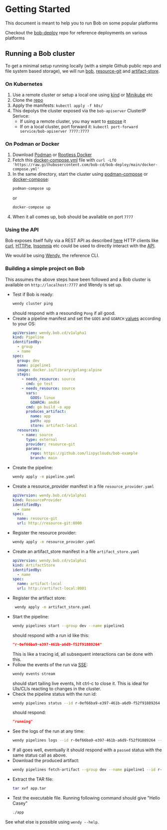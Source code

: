 # Getting Started

This document is meant to help you to run Bob on some popular platforms

Checkout the [bob-deploy](https://github.com/bob-cd/bob-deploy) repo for reference deployments on various platforms

## Running a Bob cluster

To get a minimal setup running locally (with a simple Github public repo and file system based storage), we will run [bob](https://github.com/bob-cd/bob), [resource-git](https://github.com/bob-cd/resource-git) and [artifact-store](https://github.com/bob-cd/artifact-local).

### On Kubernetes

1. Use a remote cluster or setup a local one using [kind](https://kind.sigs.k8s.io/) or [Minikube](https://minikube.sigs.k8s.io/docs/) etc
1. Clone the [repo](https://github.com/bob-cd/bob-deploy)
1. Apply the manifests: `kubectl apply -f k8s/`
1. This depolys the cluster exposed via the `bob-apiserver` ClusterIP Serivce:
   - If using a remote cluster, you may want to [expose](https://kubernetes.io/docs/tutorials/stateless-application/expose-external-ip-address/) it
   - If on a local cluster, port forward it: `kubectl port-forward service/bob-apiserver 7777:7777`

### On Podman or Docker

1. Download [Podman](https://podman.io/getting-started/installation) or [Rootless Docker](https://docs.docker.com/engine/security/rootless/)
1. Fetch this [docker-compose.yml](https://github.com/bob-cd/bob-deploy/blob/main/docker-compose.yml) file with `curl -LfO 'https://raw.githubusercontent.com/bob-cd/bob-deploy/main/docker-compose.yml'`
1. In the same directory, start the cluster using [podman-compose](https://github.com/containers/podman-compose#installation) or [docker-compose](https://docs.docker.com/compose/):
   ```bash
   podman-compose up
   ```
   or
   ```bash
   docker-compose up
   ```
1. When it all comes up, bob should be available on port `7777`

### Using the API

Bob exposes itself fully via a REST API as described [here](https://bob-cd.github.io/pages/api-reference.html)
HTTP clients like [curl](https://curl.haxx.se/), [HTTPie](https://httpie.org/), [Insomnia](https://insomnia.rest/) etc could be used to directly interact with the [API](api.md).

We would be using [Wendy](cli.md#wendy), the reference CLI.

### Building a simple project on Bob

This assumes the above steps have been followed and a Bob cluster is available on `http://localhost:7777` and Wendy is set up.

- Test if Bob is ready:
  ```bash
  wendy cluster ping
  ```
  should respond with a resounding `Pong` if all good.
- Create a pipeline manifest and set the `GOOS` and `GOARCH` [values](https://golang.org/doc/install/source#environment) according to your OS:
  ```yaml title="pipeline.yaml" linenums="1"
  apiVersion: wendy.bob.cd/v1alpha1
  kind: Pipeline
  identifiedBy:
    - group
    - name
  spec:
    group: dev
    name: pipeline1
    image: docker.io/library/golang:alpine
    steps:
      - needs_resource: source
        cmd: go test
      - needs_resource: source
        vars:
          GOOS: linux
          GOARCH: amd64
        cmd: go build -o app
        produces_artifact:
          name: app
          path: app
          store: artifact-local
    resources:
      - name: source
        type: external
        provider: resource-git
        params:
          repo: https://github.com/lispyclouds/bob-example
          branch: main
  ```
- Create the pipeline:
  ```bash
  wendy apply -m pipeline.yaml
  ```
- Create a resource_provider manifest in a file `resource_provider.yaml`
  ```yaml title="resource_provider.yaml" linenums="1"
  apiVersion: wendy.bob.cd/v1alpha1
  kind: ResourceProvider
  identifiedBy:
    - name
  spec:
    name: resource-git
    url: http://resource-git:8000
  ```
- Register the resource provider:
  ```bash
  wendy apply -m resource_provider.yaml
  ```
- Create an artifact_store manifest in a file `artifact_store.yaml`
  ```yaml title="artifact_store.yaml" linenums="1"
  apiVersion: wendy.bob.cd/v1alpha1
  kind: ArtifactStore
  identifiedBy:
    - name
  spec:
    name: artifact-local
    url: http://artifact-local:8001
  ```
- Register the artifact store:
  ```bash
   wendy apply -m artifact_store.yaml
  ```
- Start the pipeline:
  ```bash
  wendy pipelines start --group dev --name pipeline1
  ```
  should respond with a run id like this:
  ```json
  "r-0ef66ba9-e397-461b-a6d9-f52f91889264"
  ```
  This is like a tracing id, all subsequent interactions can be done with this.
- Follow the events of the run via [SSE](https://en.wikipedia.org/wiki/Server-sent_events):
  ```bash
  wendy events stream
  ```
  should start tailing live events, hit ctrl-c to close it.
  This is ideal for UIs/CLIs reacting to changes in the cluster.
- Check the pipeline status with the run id:
  ```bash
  wendy pipelines status --id r-0ef66ba9-e397-461b-a6d9-f52f91889264
  ```
  should respond:
  ```json
  "running"
  ```
- See the logs of the run at any time:
  ```bash
  wendy pipelines logs --id r-0ef66ba9-e397-461b-a6d9-f52f91889264 --offset 0 --lines 50
  ```
- If all goes well, eventually it should respond with a `passed` status with the same status call as above.
- Download the produced artifact:
  ```bash
  wendy pipelines fetch-artifact --group dev --name pipeline1 --id r-0ef66ba9-e397-461b-a6d9-f52f91889264 --store-name artifact-local --artifact-name app
  ```
- Extract the TAR file:
  ```bash
  tar xvf app.tar
  ```
- Test the executable file. Running following command should give "Hello Casey"
  ```bash
  ./app
  ```

See what else is possible using `wendy --help`.
